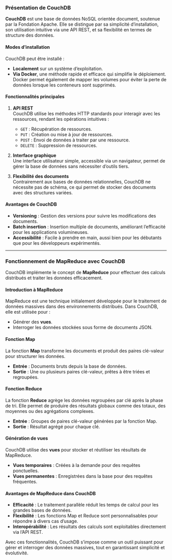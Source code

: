 ### Présentation de CouchDB  

**CouchDB** est une base de données NoSQL orientée document, soutenue par la Fondation Apache. Elle se distingue par sa simplicité d’installation, son utilisation intuitive via une API REST, et sa flexibilité en termes de structure des données.  

#### Modes d’installation  
CouchDB peut être installé :  
- **Localement** sur un système d’exploitation.  
- **Via Docker**, une méthode rapide et efficace qui simplifie le déploiement. Docker permet également de mapper les volumes pour éviter la perte de données lorsque les conteneurs sont supprimés.  

#### Fonctionnalités principales  
1. **API REST**  
   CouchDB utilise les méthodes HTTP standards pour interagir avec les ressources, rendant les opérations intuitives :  
   - `GET` : Récupération de ressources.  
   - `PUT` : Création ou mise à jour de ressources.  
   - `POST` : Envoi de données à traiter par une ressource.  
   - `DELETE` : Suppression de ressources.  

2. **Interface graphique**  
   Une interface utilisateur simple, accessible via un navigateur, permet de gérer la base de données sans nécessiter d’outils tiers.  

3. **Flexibilité des documents**  
   Contrairement aux bases de données relationnelles, CouchDB ne nécessite pas de schéma, ce qui permet de stocker des documents avec des structures variées.  

#### Avantages de CouchDB  
- **Versioning** : Gestion des versions pour suivre les modifications des documents.  
- **Batch insertion** : Insertion multiple de documents, améliorant l’efficacité pour les applications volumineuses.  
- **Accessibilité** : Facile à prendre en main, aussi bien pour les débutants que pour les développeurs expérimentés.  

---

### Fonctionnement de MapReduce avec CouchDB  

CouchDB implémente le concept de **MapReduce** pour effectuer des calculs distribués et traiter les données efficacement.  

#### Introduction à MapReduce  
MapReduce est une technique initialement développée pour le traitement de données massives dans des environnements distribués. Dans CouchDB, elle est utilisée pour :  
- Générer des **vues**.  
- Interroger les données stockées sous forme de documents JSON.  

#### Fonction Map  
La fonction **Map** transforme les documents et produit des paires clé-valeur pour structurer les données.  
- **Entrée** : Documents bruts depuis la base de données.  
- **Sortie** : Une ou plusieurs paires clé-valeur, prêtes à être triées et regroupées.  

#### Fonction Reduce  
La fonction **Reduce** agrège les données regroupées par clé après la phase de tri. Elle permet de produire des résultats globaux comme des totaux, des moyennes ou des agrégations complexes.  
- **Entrée** : Groupes de paires clé-valeur générées par la fonction Map.  
- **Sortie** : Résultat agrégé pour chaque clé.  

#### Génération de vues  
CouchDB utilise des **vues** pour stocker et réutiliser les résultats de MapReduce.  
- **Vues temporaires** : Créées à la demande pour des requêtes ponctuelles.  
- **Vues permanentes** : Enregistrées dans la base pour des requêtes fréquentes.  

#### Avantages de MapReduce dans CouchDB  
- **Efficacité** : Le traitement parallèle réduit les temps de calcul pour les grandes bases de données.  
- **Flexibilité** : Les fonctions Map et Reduce sont personnalisables pour répondre à divers cas d’usage.  
- **Interopérabilité** : Les résultats des calculs sont exploitables directement via l’API REST.  

Avec ces fonctionnalités, CouchDB s’impose comme un outil puissant pour gérer et interroger des données massives, tout en garantissant simplicité et évolutivité.  
